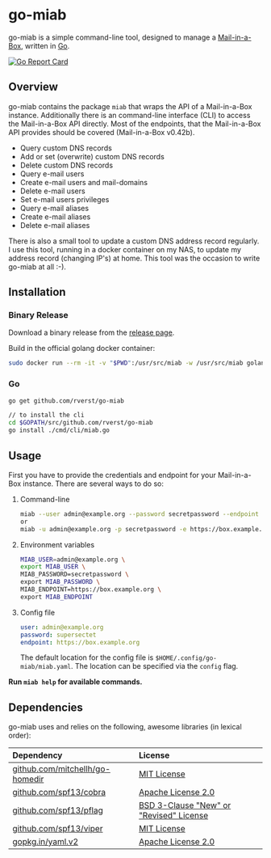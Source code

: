 # go-miab

go-miab is a simple command-line tool, designed to manage a [Mail-in-a-Box](https://mailinabox.email/), written in [Go](https://golang.org/).

[![Go Report Card](https://goreportcard.com/badge/github.com/rverst/go-miab)](https://goreportcard.com/report/github.com/rverst/go-miab)

## Overview

go-miab contains the package `miab` that wraps the API of a Mail-in-a-Box instance.
Additionally there is an command-line interface (CLI) to access the Mail-in-a-Box API directly.
Most of the endpoints, that the Mail-in-a-Box API provides should be covered (Mail-in-a-Box v0.42b).

* Query custom DNS records
* Add or set (overwrite) custom DNS records
* Delete custom DNS records
* Query e-mail users
* Create e-mail users and mail-domains
* Delete e-mail users
* Set e-mail users privileges
* Query e-mail aliases
* Create e-mail aliases
* Delete e-mail aliases

There is also a small tool to update a custom DNS address record regularly.
I use this tool, running in a docker container on my NAS, to update my address record 
(changing IP's) at home. This tool was the occasion to write go-miab at all :-).

## Installation

### Binary Release

Download a binary release from the [release page](https://github.com/rverst/go-miab/releases).

Build in the official golang docker container: 
```bash
sudo docker run --rm -it -v "$PWD":/usr/src/miab -w /usr/src/miab golang:1.12.9 ./build_miab.sh
```

### Go

```bash
go get github.com/rverst/go-miab

// to install the cli
cd $GOPATH/src/github.com/rverst/go-miab
go install ./cmd/cli/miab.go
```

## Usage

First you have to provide the credentials and endpoint for your Mail-in-a-Box instance.
There are several ways to do so:

1. Command-line

    ```bash
    miab --user admin@example.org --password secretpassword --endpoint https://box.example.org
    or
    miab -u admin@example.org -p secretpassword -e https://box.example.org
    ```

2. Environment variables

    ```bash
    MIAB_USER=admin@example.org \
    export MIAB_USER \
    MIAB_PASSWORD=secretpassword \
    export MIAB_PASSWORD \
    MIAB_ENDPOINT=https://box.example.org \
    export MIAB_ENDPOINT
    ```

3. Config file

    ```yaml
    user: admin@example.org
    password: supersectet
    endpoint: https://box.example.org
    ```

    The default location for the config file is `$HOME/.config/go-miab/miab.yaml`.
    The location can be specified via the `config` flag.  
  
**Run `miab help` for available commands.**

## Dependencies

go-miab uses and relies on the following, awesome libraries (in lexical order):

| Dependency | License |
| :------------- | :------------- |
| [github.com/mitchellh/go-homedir](https://github.com/mitchellh/go-homedir) | [MIT License](https://github.com/mitchellh/go-homedir/blob/master/LICENSE) |
| [github.com/spf13/cobra](https://github.com/spf13/cobra) | [Apache License 2.0](https://github.com/spf13/cobra/blob/master/LICENSE.txt) |
| [github.com/spf13/pflag](https://github.com/spf13/pflag) | [BSD 3-Clause "New" or "Revised" License](https://github.com/spf13/pflag/blob/master/LICENSE) |
| [github.com/spf13/viper](https://github.com/spf13/viper) | [MIT License](https://github.com/spf13/viper/blob/master/LICENSE) |
| [gopkg.in/yaml.v2](https://gopkg.in/yaml.v2) | [Apache License 2.0](https://github.com/go-yaml/yaml/blob/v2/LICENSE) |

